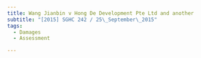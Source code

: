 ```yaml
---
title: Wang Jianbin v Hong De Development Pte Ltd and another 
subtitle: "[2015] SGHC 242 / 25\_September\_2015"
tags:
  - Damages
  - Assessment

---
```


